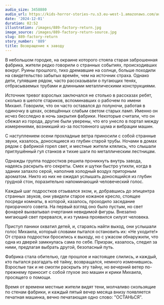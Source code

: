 ```yaml
---
audio_size: 3458880
audio_url: https://kids-horror-stories-ru.s3.eu-west-1.amazonaws.com/audio/889-factory-return.mp3
date: '2024-12-01'
duration: 02:52
illustration: /images/889-factory-return.jpg
image_source: /images/889-factory-return-source.jpg
slug: 889-factory-return
story_number: '889'
title: Возвращение к заводу
---
```


В небольшом городке, на окраине которого стояла старая заброшенная фабрика, жители редко говорили о странных событиях, происходивших вокруг. Руины прошлого, тихо дремавшие на солнце, больше походили на свидетельство забытых времён, чем на источник страха. Однако дети, гулявшие рядом, часто рассказывали о пугающих тенях, отбрасываемых трубами и длинными металлическими конструкциями.

Источник тревог взрослых заключался не столько в рассказах ребят, сколько в шепоте стариков, вспоминавших о рабочем по имени Михаил. Говорили, что он часто оставался до полуночи, работая в одиночку в цехах, освещённых слабым светом старых ламп. Именно он исчез бесследно в ночь закрытия фабрики. Некоторые считали, что он сбежал из города, другие были уверены, что его унесло в портал между измерениями, возникший из-за постоянного шума и вибрации машин.

С наступлением осени прохладные ветра приносили с собой странные звуки, казалось, доносящиеся из глубин старой трубы. Ночами в домах рядом с фабрикой горел свет, и местные жители клялись, что слышали приглушённый гул станков и тихие шаги по металлическим лестницам.

Однажды группа подростков решила проникнуть внутрь завода, надеясь раскрыть его секреты. Смех и шутки быстро утихли, когда в здании запахло серой, наполнив холодный воздух приторным ароматом. Никто из них не ожидал услышать доносящийся из глубин грудной стон, поразительно напоминающий человеческий голос.

Каждый шаг подростков отзывался эхом, и, добравшись до эпицентра странных звуков, они увидели старое кожаное кресло, стоящее посреди комнаты, в которой, казалось, проходило заседание призрачного совета. На первый взгляд оно было пустым, но свет фонарей выхватывал очертания невидимой фигуры. Внезапно мигающий свет прервался, и из тумана проявился силуэт человека.

Приступ паники охватил детей, и, стараясь найти выход, они услышали голос Михаила, который словами пытался остановить их: «Не уходите!» От страха подростки бросились к выходу, но с ужасом обнаружили, что одна из дверей замкнулась сама по себе. Призрак, казалось, следил за ними, предлагая выбрать другой, безопасный путь.

Фабрика стала обителью, где прошлое и настоящее слились, и каждый, кто пытался разгадать её тайну, возвращался, немного изменившись. Взрослые так и не смогли раскрыть эту тайну, но вечерний ветер по-прежнему приносит с собой глухое эхо машин и крики Михаила, просящего о помощи.

Время от времени местные жители видят тени, молчаливо скользящие по стенам фабрики, и каждый пятый вечер месяца внизу появляется печатная машинка, вечно печатающая одно слово: "ОСТАНЬСЯ".